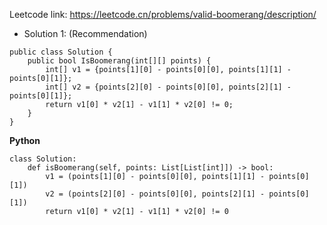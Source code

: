 Leetcode link: https://leetcode.cn/problems/valid-boomerang/description/ 

- Solution 1: (Recommendation)
```
public class Solution {
    public bool IsBoomerang(int[][] points) {
        int[] v1 = {points[1][0] - points[0][0], points[1][1] - points[0][1]};
        int[] v2 = {points[2][0] - points[0][0], points[2][1] - points[0][1]};
        return v1[0] * v2[1] - v1[1] * v2[0] != 0;
    }
}
```
**Python**
```
class Solution:
    def isBoomerang(self, points: List[List[int]]) -> bool:
        v1 = (points[1][0] - points[0][0], points[1][1] - points[0][1])
        v2 = (points[2][0] - points[0][0], points[2][1] - points[0][1])
        return v1[0] * v2[1] - v1[1] * v2[0] != 0
        
```
